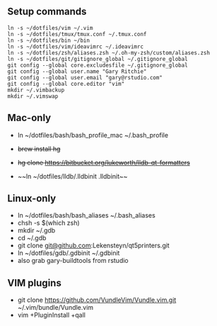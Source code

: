 Setup commands
--------------

```
ln -s ~/dotfiles/vim ~/.vim
ln -s ~/dotfiles/tmux/tmux.conf ~/.tmux.conf
ln -s ~/dotfiles/bin ~/bin
ln -s ~/dotfiles/vim/ideavimrc ~/.ideavimrc
ln -s ~/dotfiles/zsh/aliases.zsh ~/.oh-my-zsh/custom/aliases.zsh
ln -s ~/dotfiles/git/gitignore_global ~/.gitignore_global
git config --global core.excludesfile ~/.gitignore_global
git config --global user.name "Gary Ritchie"
git config --global user.email "gary@rstudio.com" 
git config --global core.editor "vim"
mkdir ~/.vimbackup
mkdir ~/.vimswap
```

Mac-only
----------

* ln ~/dotfiles/bash/bash_profile_mac ~/.bash_profile

* ~~brew install hg~~
* ~~hg clone https://bitbucket.org/lukeworth/lldb-qt-formatters~~
* ~~ln ~/dotfiles/lldb/.lldbinit .lldbinit~~

Linux-only
----------

* ln ~/dotfiles/bash/bash_aliases ~/.bash_aliases
* chsh -s $(which zsh)
* mkdir ~/.gdb
* cd ~/.gdb
* git clone git@github.com:Lekensteyn/qt5printers.git
* ln ~/dotfiles/gdb/.gdbinit ~/.gdbinit
* also grab gary-buildtools from rstudio 

VIM plugins
-----------

* git clone https://github.com/VundleVim/Vundle.vim.git ~/.vim/bundle/Vundle.vim
* vim +PluginInstall +qall

